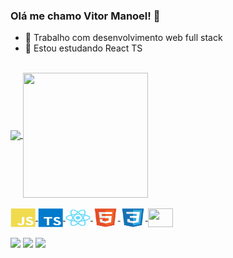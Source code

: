 ### Olá me chamo Vitor Manoel! 👋

- 🔭 Trabalho com desenvolvimento web full stack
- 🌱 Estou estudando React TS

<br/>

 <div>
  <a href="https://github.com/Vitor-Manoel565">
   <img align="center" height="170" src="https://github-readme-stats.vercel.app/api/top-langs/?username=Vitor-Manoel565&layout=compact&langs_count=16&theme=dracula"/>
   <img align="center" height="200" width="200"  justifyContent="space-between" src="https://camo.githubusercontent.com/4b15d202e98ed0e7b792d2db7405594b11aa1334c72976014d09b3f9f2e92808/68747470733a2f2f6d656469612e67697068792e636f6d2f6d656469612f5354774a354c77414e3035624f2f67697068792e676966">
   <br/>
<div style="display: inline_block"><br>
  <img align="center"  height="30" width="40" src="https://raw.githubusercontent.com/devicons/devicon/master/icons/javascript/javascript-plain.svg">
  <img align="center"  height="30" width="40" src="https://raw.githubusercontent.com/devicons/devicon/master/icons/typescript/typescript-plain.svg">
  <img align="center" height="30" width="40" src="https://raw.githubusercontent.com/devicons/devicon/master/icons/react/react-original.svg">
  <img align="center"  height="30" width="40" src="https://raw.githubusercontent.com/devicons/devicon/master/icons/html5/html5-original.svg">
  <img align="center"  height="30" width="40" src="https://raw.githubusercontent.com/devicons/devicon/master/icons/css3/css3-original.svg">
  <img align="center"  height="30" width="40" src="https://static-00.iconduck.com/assets.00/nestjs-icon-2048x2040-3rrvcej8.png">

</div>

<br/>
 
<div> 
  <a href="https://instagram.com/vitor_manoel.12" target="_blank"><img src="https://img.shields.io/badge/-Instagram-%23E4405F?style=for-the-badge&logo=instagram&logoColor=white" target="_blank"></a>
  <a href = "mailto:vitoralvesbvgs@gmail.com"><img src="https://img.shields.io/badge/Gmail-D14836?style=for-the-badge&logo=gmail&logoColor=white"></a>
  <a href="(https://www.linkedin.com/in/vitor-manoel-579348204/)" target="_blank"><img src="https://img.shields.io/badge/-LinkedIn-%230077B5?style=for-the-badge&logo=linkedin&logoColor=white" target="_blank"></a> 
</div>
  
